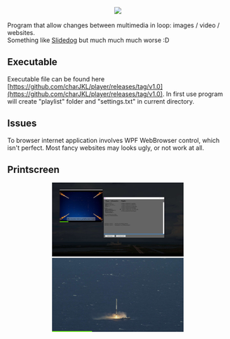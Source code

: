 <p align="center">
  <img src="./Player/button_play_pink.ico" />
</p>

Program that allow changes between multimedia in loop: images / video / websites. <br />
Something like [Slidedog](https://slidedog.com/) but much much much worse :D

## Executable
Executable file can be found here [https://github.com/charJKL/player/releases/tag/v1.0](https://github.com/charJKL/player/releases/tag/v1.0).
In first use program will create "playlist" folder and "settings.txt" in current directory.

## Issues
To browser internet application involves WPF WebBrowser control, which isn't perfect. Most fancy websites may looks ugly, or not work at all.

## Printscreen
<div align="center">
	<img src="./Screen/screen1.jpg" width="300px" />
	<img src="./Screen/screen2.jpg" width="300px" />
</div>